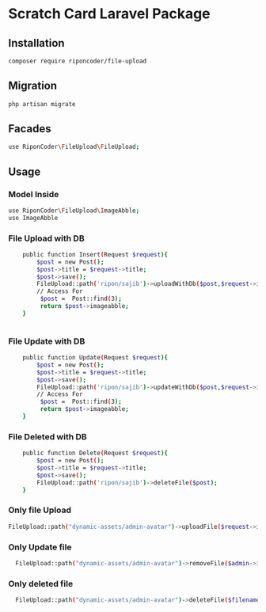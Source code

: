 # Scratch Card Laravel Package

## Installation
```sh
composer require riponcoder/file-upload
```
## Migration
```sh
php artisan migrate
```
## Facades
```sh
use RiponCoder\FileUpload\FileUpload;
```
## Usage
### Model Inside
```sh
use RiponCoder\FileUpload\ImageAbble;
use ImageAbble
```
### File Upload with DB
```sh
    public function Insert(Request $request){
        $post = new Post();
        $post->title = $request->title;
        $post->save();
        FileUpload::path('ripon/sajib')->uploadWithDb($post,$request->image);
        // Access For
         $post =  Post::find(3);
         return $post->imageabble;
    }
        
```
### File Update with DB
```sh
    public function Update(Request $request){
        $post = new Post();
        $post->title = $request->title;
        $post->save();
        FileUpload::path('ripon/sajib')->updateWithDb($post,$request->image);
        // Access For
         $post =  Post::find(3);
         return $post->imageabble;
    }
```
### File Deleted with DB
```sh
    public function Delete(Request $request){
        $post = new Post();
        $post->title = $request->title;
        $post->save();
        FileUpload::path('ripon/sajib')->deleteFile($post);
    }
```
### Only file Upload

```sh
FileUpload::path("dynamic-assets/admin-avatar")->uploadFile($request->image);
```
### Only Update file

```sh
  FileUpload::path("dynamic-assets/admin-avatar")->removeFile($admin->image ?? '')->uploadFile($request->image);
```

### Only deleted file
```sh
  FileUpload::path("dynamic-assets/admin-avatar")->deleteFile($filename);
```
